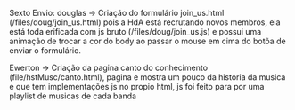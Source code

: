 Sexto Envio:
  douglas -> Criação do formulário join_us.html (/files/doug/join_us.html) pois a HdA está recrutando novos membros, ela está toda erificada com js bruto (/files/doug/join_us.js) e possui uma animação de trocar a cor do body ao passar o mouse em cima do botõa de enviar o formulário.
 
  Ewerton -> Criação da pagina canto do conhecimento (file/hstMusc/canto.html), pagina e mostra um pouco da historia da musica e que tem implementações js no propio html, js foi feito para por uma playlist de musicas de cada banda 
  
